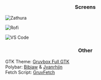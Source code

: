### <p align = "center"> Screens </p>
![Zathura](https://github.com/MujtabaAsim/dots/assets/62666332/1447124e-c05d-4ff0-b78e-06d997c3db89)

![Rofi](https://github.com/MujtabaAsim/dots/assets/62666332/0e0185fd-db79-4775-854e-43411a704334)

![VS Code](https://github.com/MujtabaAsim/dots/assets/62666332/2f11bd68-6968-435a-b141-22ee4a2b1b72)

### <p align = "center"> Other </p>
GTK Theme: [Gruvbox Full GTK](https://www.pling.com/p/1681313) <br>
Polybar: [Bibjaw](https://github.com/bibjaw99/workstation) & [Jvanrhijn](https://github.com/Jvanrhijn/polybar-spotify/tree/master) <br>
Fetch Script: [GruvFetch](https://github.com/MujtabaAsim/FetchScripts/blob/main/gruvfetch) <br>
